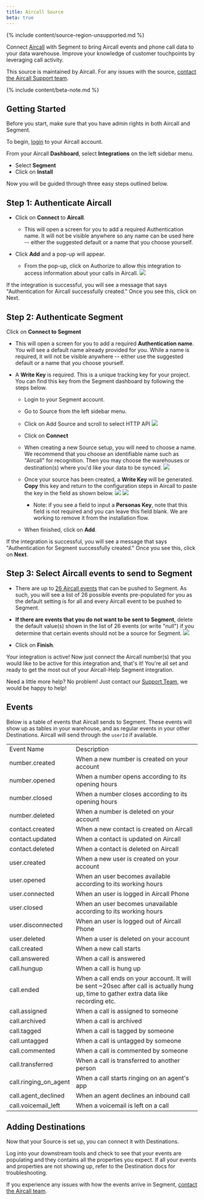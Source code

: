 ```yaml
---
title: Aircall Source
beta: true
---
```


{% include content/source-region-unsupported.md %}

Connect [Aircall](https://aircall.io) with Segment to bring Aircall events and phone call data to your data warehouse. Improve your knowledge of customer touchpoints by leveraging call activity.

This source is maintained by Aircall. For any issues with the source, [contact the Aircall Support team](mailto:support@aircall.io).

{% include content/beta-note.md %}

## Getting Started

Before you start, make sure that you have admin rights in both Aircall and Segment.

To begin, [login](https://dashboard-v2.aircall.io/login) to your Aircall account.

From your Aircall **Dashboard**, select **Integrations** on the left sidebar menu.
* Select **Segment**
* Click on **Install**

Now you will be guided through three easy steps outlined below.

## **Step 1: Authenticate Aircall**
* Click on **Connect** to **Aircall**.
    * This will open a screen for you to add a required Authentication name. It will not be visible anywhere so any name can be used here -- either the suggested default or a name that you choose yourself.

* Click **Add** and a pop-up will appear.
    * From the pop-up, click on Authorize to allow this integration to access information about your calls in Aircall.
![](images/XETcl1A.png)

If the integration is successful, you will see a message that says "Authentication for Aircall successfully created." Once you see this, click on Next.


## **Step 2: Authenticate Segment**

Click on **Connect to Segment**
- This will open a screen for you to add a required **Authentication name**. You will see a default name already provided for you. While a name is required, it will not be visible anywhere -- either use the suggested default or a name that you choose yourself.

- A **Write Key** is required. This is a unique tracking key for your project. You can find this key from the Segment dashboard by following the steps below.
    * Login to your Segment account.
    * Go to Source from the left sidebar menu.
    * Click on Add Source and scroll to select HTTP API
![](images/3edwOj6.png)

    * Click on **Connect**

    * When creating a new Source setup, you will need to choose a name. We recommend that you choose an identifiable name such as "Aircall" for recognition. Then you may choose the warehouses or destination(s) where you'd like your data to be synced.
![](images/eiXPdaW.png)


    * Once your source has been created, a **Write Key** will be generated. **Copy** this key and return to the configuration steps in Aircall to paste the key in the field as shown below.
![](images/cUPCM42.png)
![](images/uLu70VP.png)

        - Note: if you see a field to input a **Personas Key**, note that this field is not required and you can leave this field blank. We are working to remove it from the installation flow.

    * When finished, click on **Add**.

If the integration is successful, you will see a message that says "Authentication for Segment successfully created." Once you see this, click on **Next**.


## **Step 3: Select Aircall events to send to Segment**
- There are up to [26 Aircall events](https://developer.aircall.io/api-references/#events) that can be pushed to Segment. As such, you will see a list of 26 possible events pre-populated for you as the default setting is for all and every Aircall event to be pushed to Segment.

- **If there are events that you do not want to be sent to Segment**, delete the default value(s) shown in the list of 26 events (or write "null") if you determine that certain events should not be a source for Segment.
![](images/qgbkbvA.png)

- Click on **Finish**.


Your integration is active! Now just connect the Aircall number(s) that you would like to be active for this integration and, that's it! You're all set and ready to get the most out of your Aircall-Help Segment integration.

Need a little more help? No problem! Just contact our [Support Team](mailto:support@aircall.io), we would be happy to help!

## Events

Below is a table of events that Aircall sends to Segment. These events will show up as tables in your warehouse, and as regular events in your other Destinations. Aircall will send through the `userId` if available.

<table>
  <tr>
   <td>Event Name</td>
   <td>Description</td>
  </tr>
  <tr>
   <td>number.created</td>
   <td>When a new number is created on your account</td>
  </tr>
  <tr>
   <td>number.opened</td>
   <td>When a number opens according to its opening hours</td>
  </tr>
  <tr>
   <td>number.closed</td>
   <td>When a number closes according to its opening hours</td>
  </tr>
  <tr>
   <td>number.deleted</td>
   <td>When a number is deleted on your account</td>
  </tr>
  <tr>
   <td>contact.created</td>
   <td>When a new contact is created on Aircall</td>
  </tr>
  <tr>
   <td>contact.updated</td>
   <td>When a contact is updated on Aircall</td>
  </tr>
  <tr>
   <td>contact.deleted</td>
   <td>When a contact is deleted on Aircall</td>
  </tr>
  <tr>
   <td>user.created</td>
   <td>When a new user is created on your account</td>
  </tr>
  <tr>
   <td>user.opened</td>
   <td>When an user becomes available according to its working hours</td>
  </tr>
  <tr>
   <td>user.connected</td>
   <td>When an user is logged in Aircall Phone</td>
  </tr>
  <tr>
   <td>user.closed</td>
   <td>When an user becomes unavailable according to its working hours</td>
  </tr>
  <tr>
   <td>user.disconnected</td>
   <td>When an user is logged out of Aircall Phone</td>
  </tr>
  <tr>
   <td>user.deleted</td>
   <td>When a user is deleted on your account</td>
  </tr>
  <tr>
   <td>call.created</td>
   <td>When a new call starts</td>
  </tr>
  <tr>
   <td>call.answered</td>
   <td>When a call is answered</td>
  </tr>
  <tr>
   <td>call.hungup</td>
   <td>When a call is hung up</td>
  </tr>
  <tr>
   <td>call.ended</td>
   <td>When a call ends on your account. It will be sent ~20sec after call is actually hung up, time to gather extra data like recording etc.</td>
  </tr>
  <tr>
   <td>call.assigned</td>
   <td>When a call is assigned to someone</td>
  </tr>
  <tr>
   <td>call.archived</td>
   <td>When a call is archived</td>
  </tr>
  <tr>
   <td>call.tagged</td>
   <td>When a call is tagged by someone</td>
  </tr>
  <tr>
   <td>call.untagged</td>
   <td>When a call is untagged by someone</td>
  </tr>
  <tr>
   <td>call.commented</td>
   <td>When a call is commented by someone</td>
  </tr>
  <tr>
   <td>call.transferred</td>
   <td>When a call is transferred to another person</td>
  </tr>
  <tr>
   <td>call.ringing_on_agent</td>
   <td>When a call starts ringing on an agent's app</td>
  </tr>
  <tr>
   <td>call.agent_declined</td>
   <td>When an agent declines an inbound call</td>
  </tr>
  <tr>
   <td>call.voicemail_left</td>
   <td>When a voicemail is left on a call</td>
  </tr>
</table>

## Adding Destinations

Now that your Source is set up, you can connect it with Destinations.

Log into your downstream tools and check to see that your events are populating and they contains all the properties you expect. If all your events and properties are not showing up, refer to the Destination docs for troubleshooting.

If you experience any issues with how the events arrive in Segment, [contact the Aircall team](mailto:support@aircall.io).
